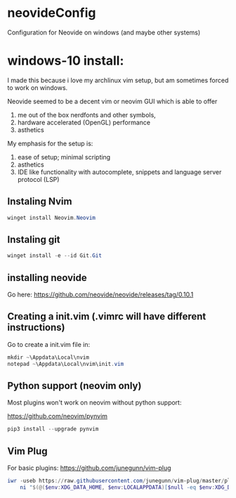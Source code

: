 # neovideConfig
Configuration for Neovide on windows (and maybe other systems)

# windows-10 install:

I made this because i love my archlinux vim setup, but am sometimes forced
to work on windows. 

Neovide seemed to be a decent vim or neovim GUI which is able to 
offer 

1. me out of the box nerdfonts and other symbols, 
2. hardware accelerated (OpenGL) performance 
3. asthetics

My emphasis for the setup is:

1. ease of setup; minimal scripting
2. asthetics
3. IDE like functionality with autocomplete, snippets and language server 
protocol (LSP)

## Instaling Nvim

```powershell
winget install Neovim.Neovim
```

## Instaling git

```powershell
winget install -e --id Git.Git
```


## installing neovide

Go here:
https://github.com/neovide/neovide/releases/tag/0.10.1


## Creating a init.vim (.vimrc will have different instructions)

Go to create a init.vim file in:

```powershell
mkdir ~\Appdata\Local\nvim
notepad ~\Appdata\Local\nvim\init.vim
```

## Python support (neovim only)

Most plugins won't work on neovim without python support:

https://github.com/neovim/pynvim

```powershell
pip3 install --upgrade pynvim
```

## Vim Plug

For basic plugins:
https://github.com/junegunn/vim-plug

```powershell
iwr -useb https://raw.githubusercontent.com/junegunn/vim-plug/master/plug.vim |`
    ni "$(@($env:XDG_DATA_HOME, $env:LOCALAPPDATA)[$null -eq $env:XDG_DATA_HOME])/nvim-data/site/autoload/plug.vim" -Force

```







